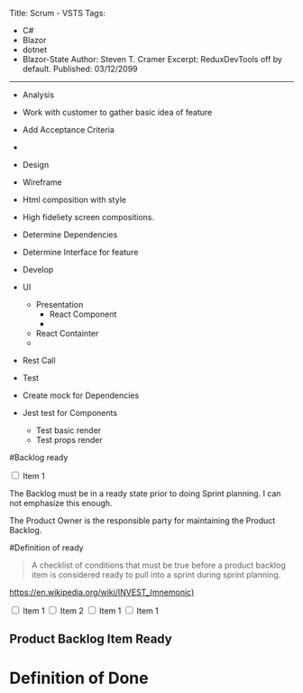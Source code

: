 Title: Scrum - VSTS
Tags: 
  - C# 
  - Blazor 
  - dotnet 
  - Blazor-State
Author: Steven T. Cramer
Excerpt: ReduxDevTools off by default. 
Published: 03/12/2099
---

* Analysis
 * Work with customer to gather basic idea of feature
 * Add Acceptance Criteria
 * 

* Design
 * Wireframe
 * Html composition with style
 * High fideliety screen compositions.
 * Determine Dependencies
 * Determine Interface for feature
* Develop
 * UI
     * Presentation
         * React Component
         * 
     * React Containter
     * 
 * Rest Call

* Test
 * Create mock for Dependencies
 * Jest test for Components
     * Test basic render
     * Test props render


#Backlog ready

<input type="checkbox"> Item 1

The Backlog must be in a ready state prior to doing Sprint planning.  I can not emphasize this enough. 

The Product Owner is the responsible party for maintaining the Product Backlog.

#Definition of ready

>A checklist of conditions that must be true before a product backlog item is considered ready to pull into a sprint during sprint planning.

https://en.wikipedia.org/wiki/INVEST_(mnemonic)

<input type="checkbox"> Item 1
<input type="checkbox"> Item 2
<input type="checkbox"> Item 1
<input type="checkbox"> Item 1
## Product Backlog Item Ready



# Definition of Done


